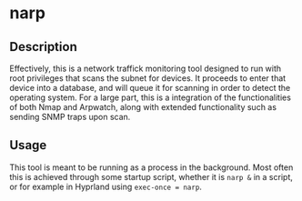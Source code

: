 # narp
## Description
Effectively, this is a network traffick monitoring tool designed to run with root privileges that scans the subnet for devices. It proceeds
to enter that device into a database, and will queue it for scanning in order to detect the operating system. For a large part, this is a
integration of the functionalities of both Nmap and Arpwatch, along with extended functionality such as sending SNMP traps upon scan.
## Usage
This tool is meant to be running as a process in the background. Most often this is achieved through some startup script, whether it is 
`narp &` in a script, or for example in Hyprland using `exec-once = narp`.
